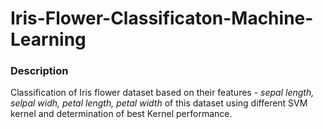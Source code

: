 # Iris-Flower-Classificaton-Machine-Learning
### Description
Classification of Iris flower dataset based on their features - _sepal length, selpal widh, petal length, petal width_ of this dataset using different SVM kernel and determination of best Kernel performance.
